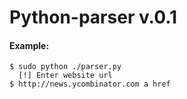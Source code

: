 # Python-parser v.0.1

#### Example:
```
$ sudo python ./parser.py
  [!] Enter website url 
$ http://news.ycombinator.com a href
```
